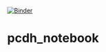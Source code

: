 [![Binder](https://mybinder.org/badge_logo.svg)](https://mybinder.org/v2/gh/esanal/pcdh_notebook/master)
# pcdh_notebook
